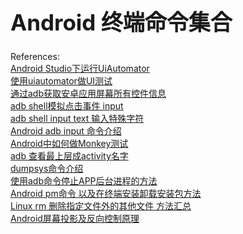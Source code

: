 <h1 style="font-size: 2.5em;"> Android 终端命令集合</h1>
 


 
References:
<br/>
[Android Studio下运行UiAutomator](https://www.cnblogs.com/biang/p/6266222.html)
<br/>
[使用uiautomator做UI测试](http://blog.chengyunfeng.com/?p=504#ixzz5AwbJ8Bvu)
<br/>
[通过adb获取安卓应用屏幕所有控件信息](http://blog.csdn.net/hyhdcl/article/details/53340421)
<br/>
[adb shell模拟点击事件 input](http://blog.csdn.net/u014510302/article/details/50720729)
<br/>
[adb shell input text 输入特殊字符](https://www.cnblogs.com/avonecho/p/3939160.html)
<br/>
[Android adb input 命令介绍](https://blog.csdn.net/soslinken/article/details/49587497)
<br/>
[Android中如何做Monkey测试](http://blog.csdn.net/javaandroid730/article/details/53312555)
<br/>
[adb 查看最上层成activity名字](http://blog.csdn.net/mldxs/article/details/38751773)
<br/>
[dumpsys命令介绍](https://www.cnblogs.com/JianXu/p/5376642.html)
<br/>
[使用adb命令停止APP后台进程的方法](https://blog.csdn.net/ztguang/article/details/52020357)
<br/>
[Android pm命令 以及在终端安装卸载安装包方法](https://blog.csdn.net/wys7250578/article/details/17955051)
<br/>
[Linux rm 删除指定文件外的其他文件 方法汇总](http://blog.sina.com.cn/s/blog_70ffb5c501011rrk.html)
<br/>
[Android屏幕投影及反向控制原理](https://www.jianshu.com/p/279682621a01)
